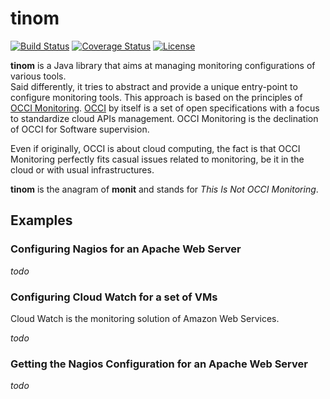 # tinom 
[![Build Status](http://travis-ci.org/occiware/tinom.png?branch=master)](http://travis-ci.org/occiware/tinom/builds)
[![Coverage Status](https://coveralls.io/repos/occiware/tinom/badge.svg?branch=master&service=github)](https://coveralls.io/github/occiware/tinom?branch=master)
[![License](https://img.shields.io/hexpm/l/plug.svg)](http://www.apache.org/licenses/LICENSE-2.0)

**tinom** is a Java library that aims at managing monitoring configurations of various tools.  
Said differently, it tries to abstract and provide a unique entry-point to configure monitoring tools.
This approach is based on the principles of [OCCI Monitoring](http://fr.slideshare.net/AugustoCiuffoletti/2013-03-occimonitoring-26159563).
[OCCI](http://occi-wg.org/) by itself is a set of open specifications with a focus to standardize cloud APIs management.
OCCI Monitoring is the declination of OCCI for Software supervision.

Even if originally, OCCI is about cloud computing, the fact is that OCCI Monitoring perfectly fits casual issues related to
monitoring, be it in the cloud or with usual infrastructures.

**tinom** is the anagram of **monit** and stands for *This Is Not OCCI Monitoring*.


## Examples

### Configuring Nagios for an Apache Web Server

*todo*


### Configuring Cloud Watch for a set of VMs

Cloud Watch is the monitoring solution of Amazon Web Services.

*todo*


### Getting the Nagios Configuration for an Apache Web Server

*todo*
